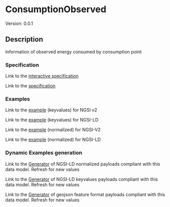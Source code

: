 # ConsumptionObserved
Version: 0.0.1

## Description 

Information of observed energy consumed by consumption point
### Specification

Link to the [interactive specification](https://swagger.lab.fiware.org/?url=https://smart-data-models.github.io/dataModel.Consumption/ConsumptionCost/swagger.yaml)

Link to the [specification](https://github.com/smart-data-models/dataModel.Consumption/blob/master/ConsumptionCost/doc/spec.md)


### Examples

Link to the [example](https://smart-data-models.github.io/dataModel.Consumption/ConsumptionCost/examples/example.json) (keyvalues) for NGSI v2

Link to the [example](https://smart-data-models.github.io/dataModel.Consumption/ConsumptionCost/examples/example.jsonld) (keyvalues) for NGSI-LD

Link to the [example](https://smart-data-models.github.io/dataModel.Consumption/ConsumptionCost/examples/example-normalized.json) (normalized) for NGSI-V2

Link to the [example](https://smart-data-models.github.io/dataModel.Consumption/ConsumptionCost/examples/example-normalized.jsonld) (normalized) for NGSI-LD
### Dynamic Examples generation

Link to the [Generator](https://smartdatamodels.org/extra/ngsi-ld_generator.php?schemaUrl=https://raw.githubusercontent.com/smart-data-models/dataModel.Consumption/master/ConsumptionCost/schema.json&email=info@smartdatamodels.org) of NGSI-LD normalized payloads compliant with this data model. Refresh for new values

Link to the [Generator](https://smartdatamodels.org/extra/ngsi-ld_generator_keyvalues.php?schemaUrl=https://raw.githubusercontent.com/smart-data-models/dataModel.Consumption/master/ConsumptionCost/schema.json&email=info@smartdatamodels.org) of NGSI-LD keyvalues payloads compliant with this data model. Refresh for new values

Link to the [Generator](https://smartdatamodels.org/extra/geojson_features_generator.php?schemaUrl=https://raw.githubusercontent.com/smart-data-models/dataModel.Consumption/master/ConsumptionCost/schema.json&email=info@smartdatamodels.org) of geojson feature format payloads compliant with this data model. Refresh for new values
